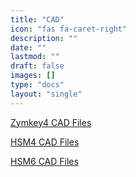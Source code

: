 ```yaml
---
title: "CAD"
icon: "fas fa-caret-right"
description: ""
date: ""
lastmod: ""
draft: false
images: []
type: "docs"
layout: "single"
---
```


[Zymkey4 CAD Files](https://docs.zymbit.com/reference/cad/zymkey4)

[HSM4 CAD Files](https://docs.zymbit.com/reference/cad/hsm4/)

[HSM6 CAD Files](https://docs.zymbit.com/reference/cad/hsm6/)